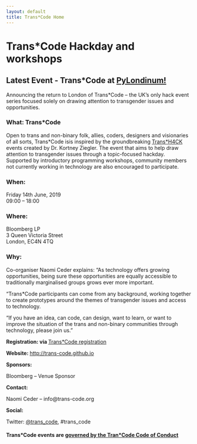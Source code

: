 ```yaml
---
layout: default
title: Trans*Code Home
---
```


<h1>Trans*Code Hackday and workshops</H1>
<h2>Latest Event - Trans*Code at <a href="https://pylondinium.org/" target="_blank">PyLondinum!</a> </h2>
<p>Announcing the return to London of Trans*Code &#8211; the UK’s only hack event series focused solely on drawing attention to transgender issues and opportunities.</p>
<h3>What: Trans*Code</h3>
<p>Open to trans and non-binary folk, allies, coders, designers and visionaries of all sorts, Trans*Code isis inspired by the groundbreaking <a href="https://twitter.com/transh4ck">Trans*H4CK</a> events created by Dr. Kortney Ziegler. The event that aims to help draw attention to transgender issues through a topic-focused hackday. Supported by introductory programming workshops, community members not currently working in technology are also encouraged to participate.</p>
<h3>When:</h3>
<p>Friday 14th June, 2019<br>
09:00 – 18:00</p>
<h3>Where:</h3>
Bloomberg LP<br />
3 Queen Victoria Street<br />
London, EC4N 4TQ
<h3>Why:</h3>
<p>Co-organiser Naomi Ceder explains: “As technology offers growing opportunities, being sure these opportunities are equally accessible to traditionally marginalised groups grows ever more important.</p>
<p>“Trans*Code participants can come from any background, working together to create prototypes around the themes of transgender issues and access to technology.</p>
<p>“If you have an idea, can code, can design, want to learn, or want to improve the situation of the trans and non-binary communities through technology, please join us.”</p>
<p><b>Registration: via </b><a href="https://go.bloomberg.com/attend/invite/transcode-hackday/" target="_blank">Trans*Code registration</a><b><br />
</b></p>
<p><b>Website: </b><a href="http://trans-code.github.io">http://trans-code.github.io</a></p>
<p><b>Sponsors:</b></p>
<p>Bloomberg &#8211; Venue Sponsor</p>


<p><b>Contact:</b></p>
<p>Naomi Ceder &#8211; info@trans-code.org</p>
<p><b>Social:</b></p>
  <p>Twitter: <a href="https://twitter.com/trans_code">@trans_code</a>, #trans_code<br /></p>
 <h4>Trans*Code events are <a href="/code_of_conduct">governed by the Tran*Code Code of Conduct</a></h4>

